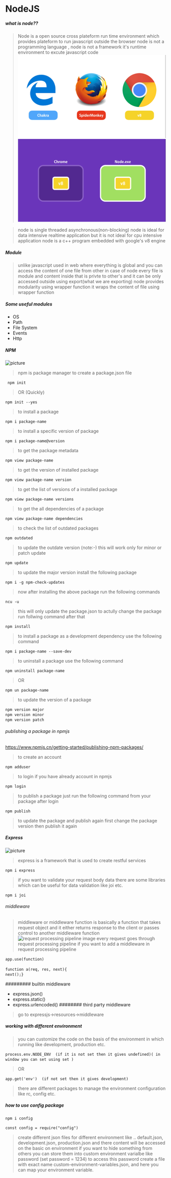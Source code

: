# NodeJS

##### what is node??

> Node is a open source cross plateform run time environment which provides plateform to run javascript outside the 
> browser
> node is not a programming language , node is not a framework
> it's runtime environment to excute javascript code
> ![picture](https://github.com/cipher-text/NodeJS/blob/master/images/img1.png)
> ![picture](https://github.com/cipher-text/NodeJS/blob/master/images/img2.png)

> node is single threaded asynchronous(non-blocking)
> node is ideal for data intensive realtime application but it is not ideal for cpu intensive application
> node is a c++ program embedded with google's v8 engine

##### Module
> unlike javascript used in web where everything is global and you can access the content of one file from other in case of node every file is module and content inside that is privte to other's and it can be only accessed outside using export(what we are exporting)
> node provides modularity using wrapper function it wraps the content of file using wrapper function

##### Some useful modules
* OS
* Path
* File System
* Events
* Http

##### NPM
![picture](https://www.npmjs.cn/images/npm-lg.jpg)
> npm is package manager
> to create a package.json file
```
 npm init
```
> OR (Quickly)
```
npm init --yes
```
> to install a package
```
npm i package-name
```
> to install a specific version of package
```
npm i package-name@version
```
> to get the package metadata
```
npm view package-name   
```
> to get the version of installed package
```
npm view package-name version
```
> to get the list of versions of a installed package
```
npm view package-name versions
```
> to get the all dependencies of a package
```
npm view package-name dependencies
```
> to check the list of outdated packages
```
npm outdated
```
> to update the outdate version (note:-) this will work only for minor or patch update
```
npm update
```
> to update the major version install the following package
```
npm i -g npm-check-updates
```
> now after installing the above package run the following commands
```
ncu -u
```
> this will only update the package.json to actully change the package run follwing command after that
```
npm install
```
> to install a package as a development dependency use the following command
```
npm i package-name --save-dev
```
> to uninstall a package use the following command

```
npm uninstall package-name
```
> OR
```
npm un package-name
```
> to update the version of a package
```
npm version major
npm version minor
npm version patch
```

###### publishing a package in npmjs
https://www.npmjs.cn/getting-started/publishing-npm-packages/
> to create an account 
``` 
npm adduser
```
> to login if you have already account in npmjs
```
npm login
```
> to publish a package just run the following command from your package after login
```
npm publish
```
> to update the package and publish again 
> first change the package version
> then publish it again

##### Express
![picture](https://miro.medium.com/max/700/1*XP-mZOrIqX7OsFInN2ngRQ.png)
> express is a framework that is used to create restful services
```
npm i express
```
>  if you want to validate your request body data there are some libraries which can be useful for data validation like joi etc.
```
npm i joi
```
###### middleware
> middleware or middleware function is basically a function that takes request object and it either returns response to the client or passes control to another middleware 
> function
![request processing pipeline image](https://d33wubrfki0l68.cloudfront.net/a22bb45df146d43b57f2f6c90182d19e7394cd96/d6e10/assets-jekyll/blog/express-middleware-examples/middleware-30b3b30ad54e21d8281719042860f3edd9fb1f40f93150233a08165d908f4631.png)
> every request goes through request processing pipeline
> if you want to add a middleware in request processing pipeline
```
app.use(function)

function a(req, res, next){
next();}
```
######### builtin middleware
* express.json()
* express.static()
* express.urlencoded()
######## third party middleware
> go to expressjs->resources->middleware 

##### working with different environment
> you can customize the code on the basis of the environment in which running like development, production etc.
```
process.env.NODE_ENV  (if it is not set then it gives undefined)( in window you can set using set )
```
>OR
```
app.get('env')  (if not set then it gives development)
```

> there are different packages to manage the environment configuration like rc, config etc.

##### how to use config package
```
npm i config
```

```
const config = require("config")
```
> create different json files for different environment like ..    default.json, development.json, production.json and there content will be accessed on the basic on environment
> if you want to hide something from others you can store them into custom environment varialbe like password (set password = 1234)
> to access this password create a file with exact name  custom-environment-variables.json, and here you can map your environment variable.


